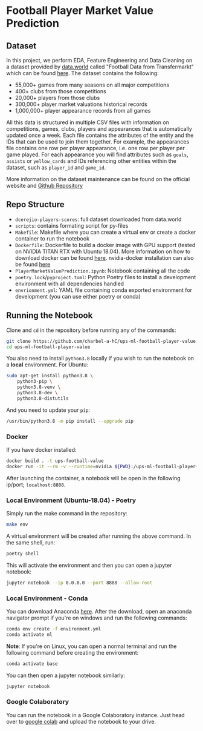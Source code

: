 # Football Player Market Value Prediction

## Dataset
In this project, we perform EDA, Feature Engineering and Data Cleaning on a dataset provided by [data.world](https://data.world/) called "Football Data from Transfermarkt" which can be found [here](https://data.world/dcereijo/player-scores). The dataset contains the following:
- 55,000+ games from many seasons on all major competitions
- 400+ clubs from those competitions
- 20,000+ players from those clubs
- 300,000+ player market valuations historical records
- 1,000,000+ player appearance records from all games

All this data is structured in multiple CSV files with information on competitions, games, clubs, players and appearances that is automatically updated once a week. Each file contains the attributes of the entity and the IDs that can be used to join them together. For example, the appearances file contains one row per player appearance, i.e. one row per player per game played. For each appearance you will find attributes such as `goals`, `assists` or `yellow_cards` and IDs referencing other entities within the dataset, such as `player_id` and `game_id`.

More information on the dataset maintenance can be found on the official website and [Github Repository](https://github.com/dcaribou/transfermarkt-datasets)

## Repo Structure
- `dcerejio-players-scores`: full dataset downloaded from data.world
- `scripts`: contains formating script for py-files
- `Makefile`: Makefile where you can create a virtual env or create a docker container to run the notebook
- `Dockerfile`: Dockerfile to build a docker image with GPU support (tested on NVIDIA TITAN RTX with Ubuntu 18.04). More information on how to download docker can be found [here](https://docs.docker.com/get-docker/). nvidia-docker installation can also be found [here](https://docs.nvidia.com/datacenter/cloud-native/container-toolkit/install-guide.html)
- `PlayerMarketValuePrediction.ipynb`: Notebook containing all the code
- `poetry.lock`/`pyproject.toml`: Python Poetry files to install a development environment with all dependencies handled
- `envrionment.yml`: YAML file containing conda exported environment for development (you can use either poetry or conda)

## Running the Notebook
Clone and `cd` in the repository before running any of the commands:
```bash
git clone https://github.com/charbel-a-hC/ups-ml-football-player-value.git
cd ups-ml-football-player-value
```
You also need to install `python3.8` locally if you wish to run the notebook on a **local** environment. For Ubuntu:
```bash
sudo apt-get install python3.8 \
    python3-pip \
    python3.8-venv \
    python3.8-dev \
    python3.8-distutils
```
And you need to update your `pip`:
```bash
/usr/bin/python3.8 -m pip install --upgrade pip
```
### Docker
If you have docker installed:
```bash
docker build . -t ups-football-value
docker run -it --rm -v --runtime=nvidia ${PWD}:/ups-ml-football-player-value ups-football-value bash
```
After launching the container, a notebook will be open in the following ip/port; `localhost:8888`.

### Local Environment (Ubuntu-18.04) - Poetry

Simply run the make command in the repository:
```bash
make env
```
A virtual environment will be created after running the above command. In the same shell, run:
```bash
poetry shell
```
This will activate the environment and then you can open a jupyter notebook:
```bash
jupyter notebook --ip 0.0.0.0 --port 8888 --allow-root
```

### Local Environment - Conda
You can download Anaconda [here](https://docs.anaconda.com/anaconda/install/index.html).
After the download, open an anaconda navigator prompt if you're on windows and run the following commands:
```bash
conda env create -f environment.yml
conda activate ml
```
**Note**: If you're on Linux, you can open a normal terminal and run the following command before creating the environment:
```bash
conda activate base
```
You can then open a jupyter notebook similarly: 
```bash
jupyter notebook
```
### Google Colaboratory
You can run the notebook in a Google Colaboratory instance. Just head over to [google colab](https://colab.research.google.com/?utm_source=scs-index) and upload the notebook to your drive.

